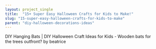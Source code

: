 ```yaml
---
layout: project_single
title:  "15+ Super Easy Halloween Crafts for Kids to Make!"
slug: "15-super-easy-halloween-crafts-for-kids-to-make"
parent: "diy-halloween-decorations-ideas"
---
```

DIY Hanging Bats | DIY Halloween Craft Ideas for Kids - Wooden bats for the trees outfront? by beatrice